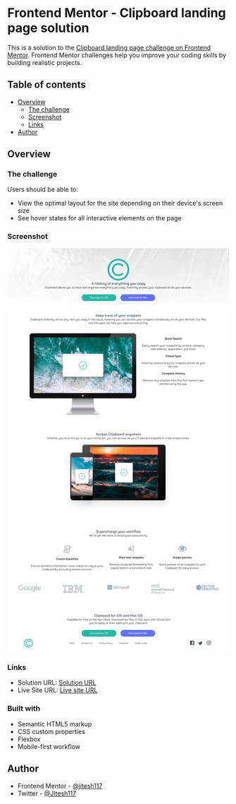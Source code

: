 # Frontend Mentor - Clipboard landing page solution

This is a solution to the [Clipboard landing page challenge on Frontend Mentor](https://www.frontendmentor.io/challenges/clipboard-landing-page-5cc9bccd6c4c91111378ecb9). Frontend Mentor challenges help you improve your coding skills by building realistic projects.

## Table of contents

- [Overview](#overview)
  - [The challenge](#the-challenge)
  - [Screenshot](#screenshot)
  - [Links](#links)
- [Author](#author)

## Overview

### The challenge

Users should be able to:

- View the optimal layout for the site depending on their device's screen size
- See hover states for all interactive elements on the page

### Screenshot

![](./images/screenshot.png)

### Links

- Solution URL: [Solution URL](https://www.frontendmentor.io/solutions/clipboard-landing-page-using-css-flexbox-YlzWHMCc-y)
- Live Site URL: [Live site URL](https://clipboard-landing-page-frontend-mentor-psi.vercel.app/)

### Built with

- Semantic HTML5 markup
- CSS custom properties
- Flexbox
- Mobile-first workflow

## Author

- Frontend Mentor - [@jitesh117](https://www.frontendmentor.io/profile/jitesh117)
- Twitter - [@JItesh117](https://www.twitter.com/Jitesh_117)
